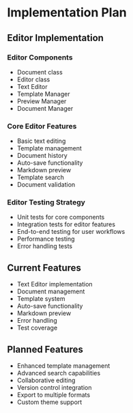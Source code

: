 # Implementation Plan

## Editor Implementation

### Editor Components
- Document class
- Editor class
- Text Editor
- Template Manager
- Preview Manager
- Document Manager

### Core Editor Features
- Basic text editing
- Template management
- Document history
- Auto-save functionality
- Markdown preview
- Template search
- Document validation

### Editor Testing Strategy
- Unit tests for core components
- Integration tests for editor features
- End-to-end testing for user workflows
- Performance testing
- Error handling tests

## Current Features
- Text Editor implementation
- Document management
- Template system
- Auto-save functionality
- Markdown preview
- Error handling
- Test coverage

## Planned Features
- Enhanced template management
- Advanced search capabilities
- Collaborative editing
- Version control integration
- Export to multiple formats
- Custom theme support
